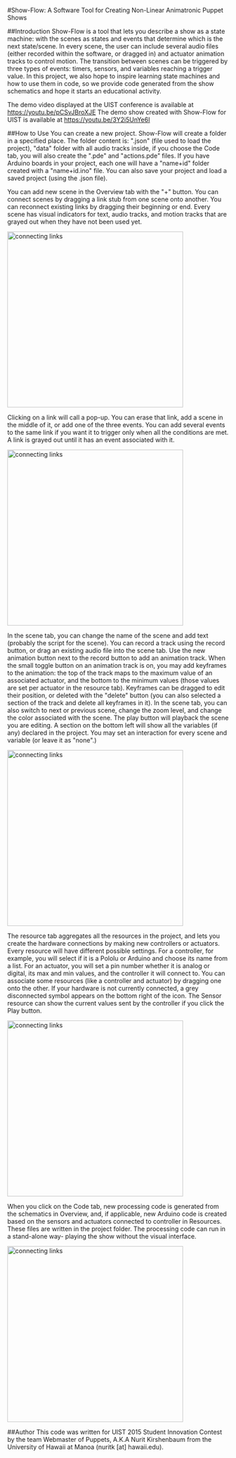 #Show-Flow: A Software Tool for Creating Non-Linear Animatronic Puppet Shows

##Introduction
Show-Flow is a tool that lets you describe a show as a state machine: with the scenes as states and events that determine which is the next state/scene. In every scene, the user can include several audio files (either recorded within the software, or dragged in) and actuator animation tracks to control motion. The transition between scenes can be triggered by three types of events: timers, sensors, and variables reaching a trigger value. In this project, we also hope to inspire learning state machines and how to use them in code, so we provide code generated from the show schematics and hope it starts an educational activity.

The demo video displayed at the UIST conference is available at https://youtu.be/pCSvJBroXJE
The demo show created with Show-Flow for UIST is available at https://youtu.be/3Y2i5UnYe6I

##How to Use
You can create a new project. Show-Flow will create a folder in a specified place. The folder content is: "<project-name>.json" (file used to load the project), "data" folder with all audio tracks inside, if you choose the Code tab, you will also create the "<project-name>.pde" and "actions.pde" files. If you have Arduino boards in your project, each one will have a "name+id" folder created with a "name+id.ino" file. You can also save your project and load a saved project (using the .json file).

You can add new scene in the Overview tab with the "+" button. You can connect scenes by dragging a link stub from one scene onto another. You can reconnect existing links by dragging their beginning or end. Every scene has visual indicators for text, audio tracks, and motion tracks that are grayed out when they have not been used yet.

<img src="http://nurki.net/Misc/connect.png" alt="connecting links" width=400  /> 

Clicking on a link will call a pop-up. You can erase that link, add a scene in the middle of it, or add one of the three events. You can add several events to the same link if you want it to trigger only when all the conditions are met. A link is grayed out until it has an event associated with it.

<img src="http://nurki.net/Misc/setEvent.png" alt="connecting links" width=400  /> 

In the scene tab, you can change the name of the scene and add text (probably the script for the scene). You can record a track using the record button, or drag an existing audio file into the scene tab. Use the new animation button next to the record button to add an animation track. When the small toggle button on an animation track is on, you may add keyframes to the animation: the top of the track maps to the maximum value of an associated actuator, and the bottom to the minimum values (those values are set per actuator in the resource tab). Keyframes can be dragged to edit their position, or deleted with the "delete" button (you can also selected a section of the track and delete all keyframes in it). In the scene tab, you can also switch to next or previous scene, change the zoom level, and change the color associated with the scene. The play button will playback the scene you are editing.
A section on the bottom left will show all the variables (if any) declared in the project. You may set an interaction for every scene and variable (or leave it as "none".)

<img src="http://nurki.net/Misc/scenetab.png" alt="connecting links" width=400  /> 

The resource tab aggregates all the resources in the project, and lets you create the hardware connections by making new controllers or actuators. Every resource will have different possible settings. For a controller, for example, you will select if it is a Pololu or Arduino and choose its name from a list. For an actuator, you will set a pin number whether it is analog or digital, its max and min values, and the controller it will connect to. You can associate some resources (like a controller and actuator) by dragging one onto the other. If your hardware is not currently connected, a grey disconnected symbol appears on the bottom right of the icon. The Sensor resource can show the current values sent by the controller if you click the Play button.

<img src="http://nurki.net/Misc/resourcetab.png" alt="connecting links" width=400  /> 

When you click on the Code tab, new processing code is generated from the schematics in Overview, and, if applicable, new Arduino code is created based on the sensors and actuators connected to controller in Resources. These files are written in the project folder. The processing code can run in a stand-alone way- playing the show without the visual interface. 

<img src="http://nurki.net/Misc/codetab.png" alt="connecting links" width=400  /> 


##Author
This code was written for UIST 2015 Student Innovation Contest by the team Webmaster of Puppets, A.K.A Nurit Kirshenbaum from the University of Hawaii at Manoa (nuritk [at] hawaii.edu).
